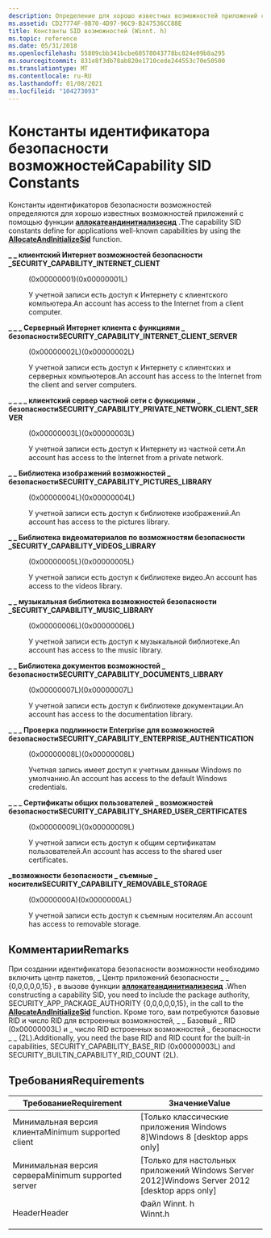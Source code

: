 ```yaml
---
description: Определение для хорошо известных возможностей приложений с помощью функции Аллокатеандинитиализесид.
ms.assetid: CD27774F-0B70-4D97-96C9-B247536CC88E
title: Константы SID возможностей (Winnt. h)
ms.topic: reference
ms.date: 05/31/2018
ms.openlocfilehash: 55809cbb341bcbe60578043778bc824e09b8a295
ms.sourcegitcommit: 831e8f3db78ab820e1710cede244553c70e50500
ms.translationtype: MT
ms.contentlocale: ru-RU
ms.lasthandoff: 01/08/2021
ms.locfileid: "104273093"
---
```

# <a name="capability-sid-constants"></a><span data-ttu-id="98d36-103">Константы идентификатора безопасности возможностей</span><span class="sxs-lookup"><span data-stu-id="98d36-103">Capability SID Constants</span></span>

<span data-ttu-id="98d36-104">Константы идентификаторов безопасности возможностей определяются для хорошо известных возможностей приложений с помощью функции [**аллокатеандинитиализесид**](/windows/win32/api/securitybaseapi/nf-securitybaseapi-allocateandinitializesid) .</span><span class="sxs-lookup"><span data-stu-id="98d36-104">The capability SID constants define for applications well-known capabilities by using the [**AllocateAndInitializeSid**](/windows/win32/api/securitybaseapi/nf-securitybaseapi-allocateandinitializesid) function.</span></span>

<dl> <dt>

<span data-ttu-id="98d36-105"><span id="SECURITY_CAPABILITY_INTERNET_CLIENT"></span><span id="security_capability_internet_client"></span>**\_ \_ клиентский Интернет возможностей безопасности \_**</span><span class="sxs-lookup"><span data-stu-id="98d36-105"><span id="SECURITY_CAPABILITY_INTERNET_CLIENT"></span><span id="security_capability_internet_client"></span>**SECURITY\_CAPABILITY\_INTERNET\_CLIENT**</span></span>
</dt> <dd> <dl> <dt>

<span data-ttu-id="98d36-106">(0x00000001)</span><span class="sxs-lookup"><span data-stu-id="98d36-106">(0x00000001L)</span></span>
</dt> <dt>



<span data-ttu-id="98d36-107">У учетной записи есть доступ к Интернету с клиентского компьютера.</span><span class="sxs-lookup"><span data-stu-id="98d36-107">An account has access to the Internet from a client computer.</span></span>


</dt> </dl> </dd> <dt>

<span data-ttu-id="98d36-108"><span id="SECURITY_CAPABILITY_INTERNET_CLIENT_SERVER"></span><span id="security_capability_internet_client_server"></span>**\_ \_ \_ Серверный Интернет клиента с функциями \_ безопасности**</span><span class="sxs-lookup"><span data-stu-id="98d36-108"><span id="SECURITY_CAPABILITY_INTERNET_CLIENT_SERVER"></span><span id="security_capability_internet_client_server"></span>**SECURITY\_CAPABILITY\_INTERNET\_CLIENT\_SERVER**</span></span>
</dt> <dd> <dl> <dt>

<span data-ttu-id="98d36-109">(0x00000002L)</span><span class="sxs-lookup"><span data-stu-id="98d36-109">(0x00000002L)</span></span>
</dt> <dt>



<span data-ttu-id="98d36-110">У учетной записи есть доступ к Интернету с клиентских и серверных компьютеров.</span><span class="sxs-lookup"><span data-stu-id="98d36-110">An account has access to the Internet from the client and server computers.</span></span>


</dt> </dl> </dd> <dt>

<span data-ttu-id="98d36-111"><span id="SECURITY_CAPABILITY_PRIVATE_NETWORK_CLIENT_SERVER"></span><span id="security_capability_private_network_client_server"></span>**\_ \_ \_ \_ клиентский сервер частной сети с функциями \_ безопасности**</span><span class="sxs-lookup"><span data-stu-id="98d36-111"><span id="SECURITY_CAPABILITY_PRIVATE_NETWORK_CLIENT_SERVER"></span><span id="security_capability_private_network_client_server"></span>**SECURITY\_CAPABILITY\_PRIVATE\_NETWORK\_CLIENT\_SERVER**</span></span>
</dt> <dd> <dl> <dt>

<span data-ttu-id="98d36-112">(0x00000003L)</span><span class="sxs-lookup"><span data-stu-id="98d36-112">(0x00000003L)</span></span>
</dt> <dt>



<span data-ttu-id="98d36-113">У учетной записи есть доступ к Интернету из частной сети.</span><span class="sxs-lookup"><span data-stu-id="98d36-113">An account has access to the Internet from a private network.</span></span>


</dt> </dl> </dd> <dt>

<span data-ttu-id="98d36-114"><span id="SECURITY_CAPABILITY_PICTURES_LIBRARY"></span><span id="security_capability_pictures_library"></span>**\_ \_ Библиотека изображений возможностей \_ безопасности**</span><span class="sxs-lookup"><span data-stu-id="98d36-114"><span id="SECURITY_CAPABILITY_PICTURES_LIBRARY"></span><span id="security_capability_pictures_library"></span>**SECURITY\_CAPABILITY\_PICTURES\_LIBRARY**</span></span>
</dt> <dd> <dl> <dt>

<span data-ttu-id="98d36-115">(0x00000004L)</span><span class="sxs-lookup"><span data-stu-id="98d36-115">(0x00000004L)</span></span>
</dt> <dt>



<span data-ttu-id="98d36-116">У учетной записи есть доступ к библиотеке изображений.</span><span class="sxs-lookup"><span data-stu-id="98d36-116">An account has access to the pictures library.</span></span>


</dt> </dl> </dd> <dt>

<span data-ttu-id="98d36-117"><span id="SECURITY_CAPABILITY_VIDEOS_LIBRARY"></span><span id="security_capability_videos_library"></span>**\_ \_ Библиотека видеоматериалов по возможностям безопасности \_**</span><span class="sxs-lookup"><span data-stu-id="98d36-117"><span id="SECURITY_CAPABILITY_VIDEOS_LIBRARY"></span><span id="security_capability_videos_library"></span>**SECURITY\_CAPABILITY\_VIDEOS\_LIBRARY**</span></span>
</dt> <dd> <dl> <dt>

<span data-ttu-id="98d36-118">(0x00000005L)</span><span class="sxs-lookup"><span data-stu-id="98d36-118">(0x00000005L)</span></span>
</dt> <dt>



<span data-ttu-id="98d36-119">У учетной записи есть доступ к библиотеке видео.</span><span class="sxs-lookup"><span data-stu-id="98d36-119">An account has access to the videos library.</span></span>


</dt> </dl> </dd> <dt>

<span data-ttu-id="98d36-120"><span id="SECURITY_CAPABILITY_MUSIC_LIBRARY"></span><span id="security_capability_music_library"></span>**\_ \_ музыкальная библиотека возможностей безопасности \_**</span><span class="sxs-lookup"><span data-stu-id="98d36-120"><span id="SECURITY_CAPABILITY_MUSIC_LIBRARY"></span><span id="security_capability_music_library"></span>**SECURITY\_CAPABILITY\_MUSIC\_LIBRARY**</span></span>
</dt> <dd> <dl> <dt>

<span data-ttu-id="98d36-121">(0x00000006L)</span><span class="sxs-lookup"><span data-stu-id="98d36-121">(0x00000006L)</span></span>
</dt> <dt>



<span data-ttu-id="98d36-122">У учетной записи есть доступ к музыкальной библиотеке.</span><span class="sxs-lookup"><span data-stu-id="98d36-122">An account has access to the music library.</span></span>


</dt> </dl> </dd> <dt>

<span data-ttu-id="98d36-123"><span id="SECURITY_CAPABILITY_DOCUMENTS_LIBRARY"></span><span id="security_capability_documents_library"></span>**\_ \_ Библиотека документов возможностей \_ безопасности**</span><span class="sxs-lookup"><span data-stu-id="98d36-123"><span id="SECURITY_CAPABILITY_DOCUMENTS_LIBRARY"></span><span id="security_capability_documents_library"></span>**SECURITY\_CAPABILITY\_DOCUMENTS\_LIBRARY**</span></span>
</dt> <dd> <dl> <dt>

<span data-ttu-id="98d36-124">(0x00000007L)</span><span class="sxs-lookup"><span data-stu-id="98d36-124">(0x00000007L)</span></span>
</dt> <dt>



<span data-ttu-id="98d36-125">У учетной записи есть доступ к библиотеке документации.</span><span class="sxs-lookup"><span data-stu-id="98d36-125">An account has access to the documentation library.</span></span>


</dt> </dl> </dd> <dt>

<span data-ttu-id="98d36-126"><span id="SECURITY_CAPABILITY_ENTERPRISE_AUTHENTICATION"></span><span id="security_capability_enterprise_authentication"></span>**\_ \_ \_ Проверка подлинности Enterprise для возможностей безопасности**</span><span class="sxs-lookup"><span data-stu-id="98d36-126"><span id="SECURITY_CAPABILITY_ENTERPRISE_AUTHENTICATION"></span><span id="security_capability_enterprise_authentication"></span>**SECURITY\_CAPABILITY\_ENTERPRISE\_AUTHENTICATION**</span></span>
</dt> <dd> <dl> <dt>

<span data-ttu-id="98d36-127">(0x00000008L)</span><span class="sxs-lookup"><span data-stu-id="98d36-127">(0x00000008L)</span></span>
</dt> <dt>



<span data-ttu-id="98d36-128">Учетная запись имеет доступ к учетным данным Windows по умолчанию.</span><span class="sxs-lookup"><span data-stu-id="98d36-128">An account has access to the default Windows credentials.</span></span>


</dt> </dl> </dd> <dt>

<span data-ttu-id="98d36-129"><span id="SECURITY_CAPABILITY_SHARED_USER_CERTIFICATES"></span><span id="security_capability_shared_user_certificates"></span>**\_ \_ \_ Сертификаты общих пользователей \_ возможностей безопасности**</span><span class="sxs-lookup"><span data-stu-id="98d36-129"><span id="SECURITY_CAPABILITY_SHARED_USER_CERTIFICATES"></span><span id="security_capability_shared_user_certificates"></span>**SECURITY\_CAPABILITY\_SHARED\_USER\_CERTIFICATES**</span></span>
</dt> <dd> <dl> <dt>

<span data-ttu-id="98d36-130">(0x00000009L)</span><span class="sxs-lookup"><span data-stu-id="98d36-130">(0x00000009L)</span></span>
</dt> <dt>



<span data-ttu-id="98d36-131">У учетной записи есть доступ к общим сертификатам пользователей.</span><span class="sxs-lookup"><span data-stu-id="98d36-131">An account has access to the shared user certificates.</span></span>


</dt> </dl> </dd> <dt>

<span data-ttu-id="98d36-132"><span id="SECURITY_CAPABILITY_REMOVABLE_STORAGE"></span><span id="security_capability_removable_storage"></span>**\_возможности безопасности \_ съемные \_ носители**</span><span class="sxs-lookup"><span data-stu-id="98d36-132"><span id="SECURITY_CAPABILITY_REMOVABLE_STORAGE"></span><span id="security_capability_removable_storage"></span>**SECURITY\_CAPABILITY\_REMOVABLE\_STORAGE**</span></span>
</dt> <dd> <dl> <dt>

<span data-ttu-id="98d36-133">(0x0000000A)</span><span class="sxs-lookup"><span data-stu-id="98d36-133">(0x0000000AL)</span></span>
</dt> <dt>



<span data-ttu-id="98d36-134">У учетной записи есть доступ к съемным носителям.</span><span class="sxs-lookup"><span data-stu-id="98d36-134">An account has access to removable storage.</span></span>


</dt> </dl> </dd> </dl>

## <a name="remarks"></a><span data-ttu-id="98d36-135">Комментарии</span><span class="sxs-lookup"><span data-stu-id="98d36-135">Remarks</span></span>

<span data-ttu-id="98d36-136">При создании идентификатора безопасности возможности необходимо включить центр пакетов, \_ Центр приложений безопасности \_ \_ {0,0,0,0,0,15} , в вызове функции [**аллокатеандинитиализесид**](/windows/win32/api/securitybaseapi/nf-securitybaseapi-allocateandinitializesid) .</span><span class="sxs-lookup"><span data-stu-id="98d36-136">When constructing a capability SID, you need to include the package authority, SECURITY\_APP\_PACKAGE\_AUTHORITY {0,0,0,0,0,15}, in the call to the [**AllocateAndInitializeSid**](/windows/win32/api/securitybaseapi/nf-securitybaseapi-allocateandinitializesid) function.</span></span> <span data-ttu-id="98d36-137">Кроме того, вам потребуются базовые RID и число RID для встроенных возможностей, \_ \_ Базовый \_ RID (0x00000003L) и \_ число RID встроенных возможностей \_ безопасности \_ \_ (2L).</span><span class="sxs-lookup"><span data-stu-id="98d36-137">Additionally, you need the base RID and RID count for the built-in capabilities, SECURITY\_CAPABILITY\_BASE\_RID (0x00000003L) and SECURITY\_BUILTIN\_CAPABILITY\_RID\_COUNT (2L).</span></span>

## <a name="requirements"></a><span data-ttu-id="98d36-138">Требования</span><span class="sxs-lookup"><span data-stu-id="98d36-138">Requirements</span></span>



| <span data-ttu-id="98d36-139">Требование</span><span class="sxs-lookup"><span data-stu-id="98d36-139">Requirement</span></span> | <span data-ttu-id="98d36-140">Значение</span><span class="sxs-lookup"><span data-stu-id="98d36-140">Value</span></span> |
|-------------------------------------|------------------------------------------------------------------------------------|
| <span data-ttu-id="98d36-141">Минимальная версия клиента</span><span class="sxs-lookup"><span data-stu-id="98d36-141">Minimum supported client</span></span><br/> | <span data-ttu-id="98d36-142">\[Только классические приложения Windows 8\]</span><span class="sxs-lookup"><span data-stu-id="98d36-142">Windows 8 \[desktop apps only\]</span></span><br/>                                         |
| <span data-ttu-id="98d36-143">Минимальная версия сервера</span><span class="sxs-lookup"><span data-stu-id="98d36-143">Minimum supported server</span></span><br/> | <span data-ttu-id="98d36-144">\[Только для настольных приложений Windows Server 2012\]</span><span class="sxs-lookup"><span data-stu-id="98d36-144">Windows Server 2012 \[desktop apps only\]</span></span><br/>                               |
| <span data-ttu-id="98d36-145">Header</span><span class="sxs-lookup"><span data-stu-id="98d36-145">Header</span></span><br/>                   | <dl> <span data-ttu-id="98d36-146"><dt>Файл Winnt. h</dt></span><span class="sxs-lookup"><span data-stu-id="98d36-146"><dt>Winnt.h</dt></span></span> </dl> |



 


